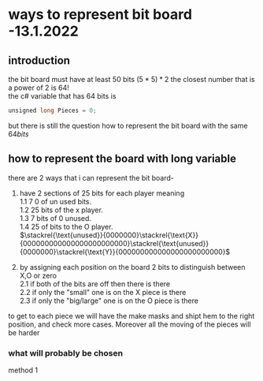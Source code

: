 ﻿# ways to represent bit board -13.1.2022

## introduction

the bit board must have at least 50 bits $(5*5)*2$
the closest number that is a power of 2 is 64!  
the c# variable that has 64 bits is

~~~c#
unsigned long Pieces = 0;
~~~

but there is still the question how to represent the bit board
with the same $64bits$

## how to represent the board with long variable

there are 2 ways that i can represent the bit board-

1. have 2 sections of 25 bits for each player meaning  
    1.1 7 0 of un used bits.  
    1.2 25 bits of the x player.  
    1.3 7 bits of 0 unused.  
    1.4 25 of bits to the O player.  
$\stackrel{\text{unused}}{0000000}\stackrel{\text{X}}{000000000000000000000000}\stackrel{\text{unused}}{0000000}\stackrel{\text{Y}}{000000000000000000000000}$

2. by assigning each position on the board 2 bits to distinguish between X,O or zero  
2.1 if both of the bits are off then there is there  
2.2 if only the "small" one is on the X piece is there  
2.3 if only the "big/large" one is on the O piece is there  

to get to each piece we will have the make masks and shipt hem to the right
 position, and check more cases. Moreover all the moving of the pieces will be
harder

### what will probably be chosen

method 1
